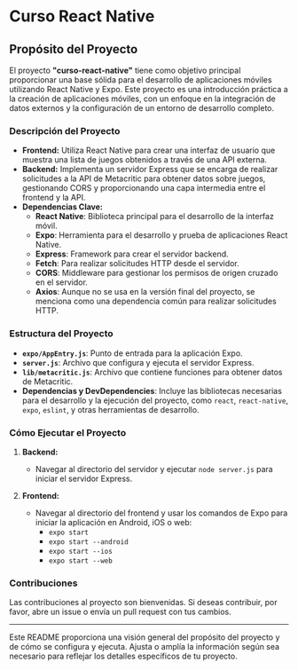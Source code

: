 # Curso React Native

## Propósito del Proyecto

El proyecto **"curso-react-native"** tiene como objetivo principal proporcionar una base sólida para el desarrollo de aplicaciones móviles utilizando React Native y Expo. Este proyecto es una introducción práctica a la creación de aplicaciones móviles, con un enfoque en la integración de datos externos y la configuración de un entorno de desarrollo completo.

### Descripción del Proyecto

- **Frontend:** Utiliza React Native para crear una interfaz de usuario que muestra una lista de juegos obtenidos a través de una API externa.
- **Backend:** Implementa un servidor Express que se encarga de realizar solicitudes a la API de Metacritic para obtener datos sobre juegos, gestionando CORS y proporcionando una capa intermedia entre el frontend y la API.
- **Dependencias Clave:**
  - **React Native**: Biblioteca principal para el desarrollo de la interfaz móvil.
  - **Expo**: Herramienta para el desarrollo y prueba de aplicaciones React Native.
  - **Express**: Framework para crear el servidor backend.
  - **Fetch**: Para realizar solicitudes HTTP desde el servidor.
  - **CORS**: Middleware para gestionar los permisos de origen cruzado en el servidor.
  - **Axios**: Aunque no se usa en la versión final del proyecto, se menciona como una dependencia común para realizar solicitudes HTTP.

### Estructura del Proyecto

- **`expo/AppEntry.js`**: Punto de entrada para la aplicación Expo.
- **`server.js`**: Archivo que configura y ejecuta el servidor Express.
- **`lib/metacritic.js`**: Archivo que contiene funciones para obtener datos de Metacritic.
- **Dependencias y DevDependencies**: Incluye las bibliotecas necesarias para el desarrollo y la ejecución del proyecto, como `react`, `react-native`, `expo`, `eslint`, y otras herramientas de desarrollo.

### Cómo Ejecutar el Proyecto

1. **Backend:**
   - Navegar al directorio del servidor y ejecutar `node server.js` para iniciar el servidor Express.

2. **Frontend:**
   - Navegar al directorio del frontend y usar los comandos de Expo para iniciar la aplicación en Android, iOS o web:
     - `expo start`
     - `expo start --android`
     - `expo start --ios`
     - `expo start --web`

### Contribuciones

Las contribuciones al proyecto son bienvenidas. Si deseas contribuir, por favor, abre un issue o envía un pull request con tus cambios.

---

Este README proporciona una visión general del propósito del proyecto y de cómo se configura y ejecuta. Ajusta o amplía la información según sea necesario para reflejar los detalles específicos de tu proyecto.
